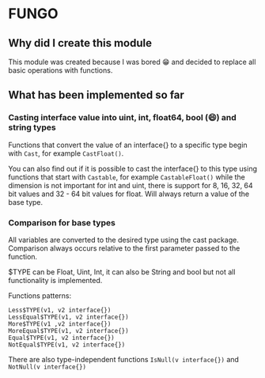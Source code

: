 # FUNGO

## Why did I create this module

This module was created because I was bored :grin: and decided to replace all basic operations with functions.  

## What has been implemented so far

### Casting interface value into uint, int, float64, bool (:smile:) and string types

Functions that convert the value of an interface{} to a specific type begin with `Cast`, for example `CastFloat()`.  

You can also find out if it is possible to cast the interface{} to this type 
using functions that start with `Castable`, for example `CastableFloat()` 
while the dimension is not important for int and uint, there is support for 
8, 16, 32, 64 bit values and 32 - 64 bit values for float. Will always return a value of the base type.  

### Comparison for base types

All variables are converted to the desired type using the cast package. Сomparison always occurs relative to the first parameter passed to the function.  

$TYPE can be Float, Uint, Int, it can also be String and bool but not all functionality is implemented.  

Functions patterns:

`Less$TYPE(v1, v2 interface{})`  
`LessEqual$TYPE(v1, v2 interface{})`  
`More$TYPE(v1 ,v2 interface{})`  
`MoreEqual$TYPE(v1, v2 interface{})`  
`Equal$TYPE(v1, v2 interface{})`  
`NotEqual$TYPE(v1, v2 interface{})`  

There are also type-independent functions `IsNull(v interface{})` and `NotNull(v interface{})`
